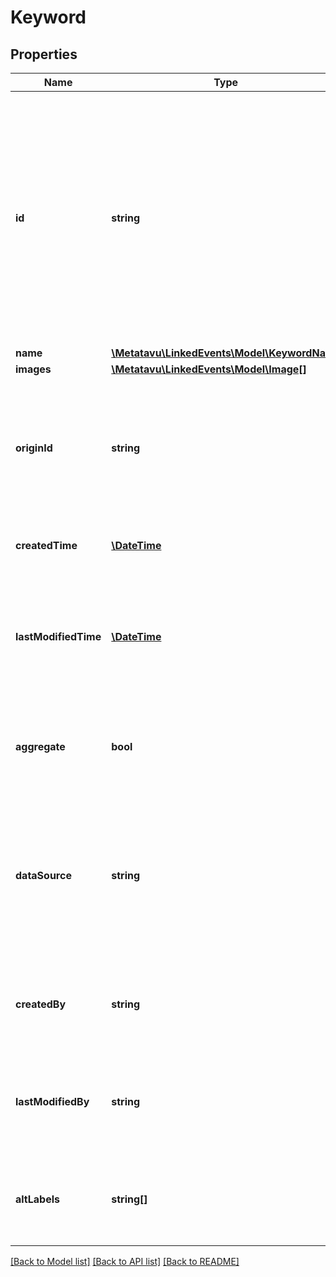 # Keyword

## Properties
Name | Type | Description | Notes
------------ | ------------- | ------------- | -------------
**id** | **string** | Consists of source prefix and source specific identifier. These should be URIs uniquely identifying the keyword, and preferably also well formed http-URLs pointing to more information about the keyword. | 
**name** | [**\\Metatavu\LinkedEvents\Model\KeywordName**](KeywordName.md) |  | [optional] 
**images** | [**\\Metatavu\LinkedEvents\Model\Image[]**](Image.md) |  | [optional] 
**originId** | **string** | Identifier for the keyword in the organization using this keyword. For standardized namespaces this will be a shared identifier. | [optional] 
**createdTime** | [**\DateTime**](\DateTime.md) | Creation time for the keyword entry. | [optional] 
**lastModifiedTime** | [**\DateTime**](\DateTime.md) | Time this place was modified in the datastore behind the API (not necessarily in the originating system) | [optional] 
**aggregate** | **bool** | FIXME(verify) This keyword is an combination of several keywords at source | [optional] 
**dataSource** | **string** | Source of the keyword, typically API provider specific identifier. Will also be used to specify standardized namespaces as they are brought into use. | 
**createdBy** | **string** | FIXME(verify) URL reference to the user that created this record (user endpoint) | [optional] 
**lastModifiedBy** | **string** | FIXME(verify) URL reference to the user that last modfied this record (user endpoint) | [optional] 
**altLabels** | **string[]** | FIXME(verify) alternative labels for this keyword, no language specified. Use case? | [optional] 

[[Back to Model list]](../README.md#documentation-for-models) [[Back to API list]](../README.md#documentation-for-api-endpoints) [[Back to README]](../README.md)



